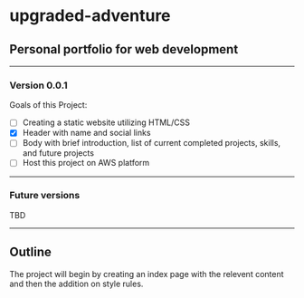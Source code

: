 # upgraded-adventure

## Personal portfolio for web development

---

### Version 0.0.1

Goals of this Project:

- [ ] Creating a static website utilizing HTML/CSS
- [x] Header with name and social links
- [ ] Body with brief introduction, list of current completed projects, skills, and future projects
- [ ] Host this project on AWS platform

---

### Future versions

TBD

---

## Outline

The project will begin by creating an index page with the relevent content and then the addition on style rules.
